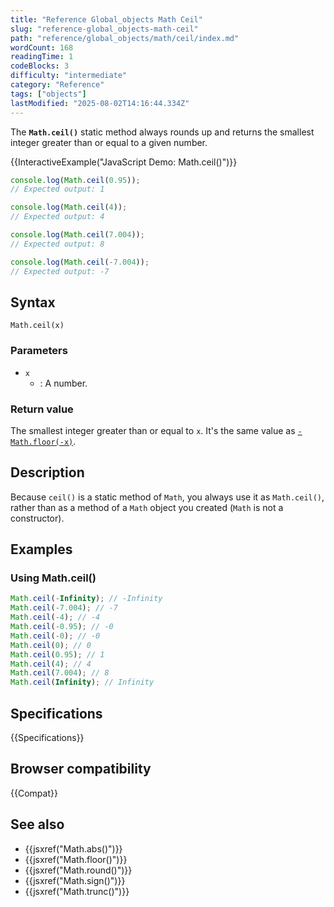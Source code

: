 ```yaml
---
title: "Reference Global_objects Math Ceil"
slug: "reference-global_objects-math-ceil"
path: "reference/global_objects/math/ceil/index.md"
wordCount: 168
readingTime: 1
codeBlocks: 3
difficulty: "intermediate"
category: "Reference"
tags: ["objects"]
lastModified: "2025-08-02T14:16:44.334Z"
---
```



The **`Math.ceil()`** static method always rounds up and returns the smallest integer greater than or equal to a given number.

{{InteractiveExample("JavaScript Demo: Math.ceil()")}}

```js interactive-example
console.log(Math.ceil(0.95));
// Expected output: 1

console.log(Math.ceil(4));
// Expected output: 4

console.log(Math.ceil(7.004));
// Expected output: 8

console.log(Math.ceil(-7.004));
// Expected output: -7
```

## Syntax

```js-nolint
Math.ceil(x)
```

### Parameters

- `x`
  - : A number.

### Return value

The smallest integer greater than or equal to `x`. It's the same value as [`-Math.floor(-x)`](/en-US/docs/Web/JavaScript/Reference/Global_Objects/Math/floor).

## Description

Because `ceil()` is a static method of `Math`, you always use it as `Math.ceil()`, rather than as a method of a `Math` object you created (`Math` is not a constructor).

## Examples

### Using Math.ceil()

```js
Math.ceil(-Infinity); // -Infinity
Math.ceil(-7.004); // -7
Math.ceil(-4); // -4
Math.ceil(-0.95); // -0
Math.ceil(-0); // -0
Math.ceil(0); // 0
Math.ceil(0.95); // 1
Math.ceil(4); // 4
Math.ceil(7.004); // 8
Math.ceil(Infinity); // Infinity
```

## Specifications

{{Specifications}}

## Browser compatibility

{{Compat}}

## See also

- {{jsxref("Math.abs()")}}
- {{jsxref("Math.floor()")}}
- {{jsxref("Math.round()")}}
- {{jsxref("Math.sign()")}}
- {{jsxref("Math.trunc()")}}
